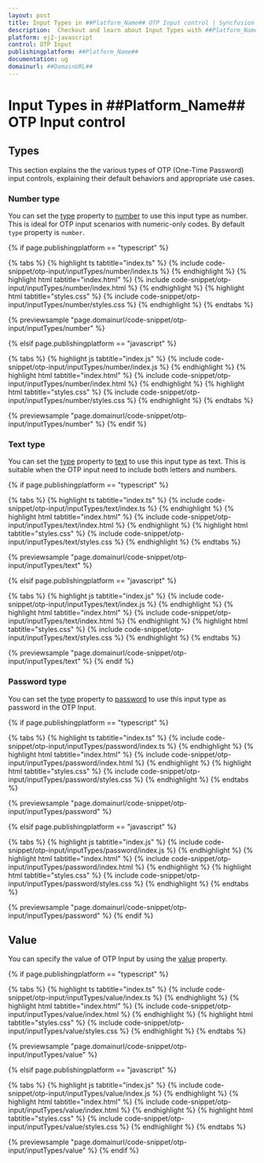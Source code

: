 ```yaml
---
layout: post
title: Input Types in ##Platform_Name## OTP Input control | Syncfusion
description:  Checkout and learn about Input Types with ##Platform_Name## OTP Input control of Syncfusion Essential JS 2 and more.
platform: ej2-javascript
control: OTP Input
publishingplatform: ##Platform_Name##
documentation: ug
domainurl: ##DomainURL##
---
```


# Input Types in ##Platform_Name## OTP Input control

## Types

This section explains the the various types of OTP (One-Time Password) input controls, explaining their default behaviors and appropriate use cases.

### Number type

You can set the [type](../api/otp-input#type) property to [number](../api/otp-input/otpInputType/) to use this input type as number. This is ideal for OTP input scenarios with numeric-only codes. By default `type` property is `number`.

{% if page.publishingplatform == "typescript" %}

{% tabs %}
{% highlight ts tabtitle="index.ts" %}
{% include code-snippet/otp-input/inputTypes/number/index.ts %}
{% endhighlight %}
{% highlight html tabtitle="index.html" %}
{% include code-snippet/otp-input/inputTypes/number/index.html %}
{% endhighlight %}
{% highlight html tabtitle="styles.css" %}
{% include code-snippet/otp-input/inputTypes/number/styles.css %}
{% endhighlight %}
{% endtabs %}

{% previewsample "page.domainurl/code-snippet/otp-input/inputTypes/number" %}

{% elsif page.publishingplatform == "javascript" %}

{% tabs %}
{% highlight js tabtitle="index.js" %}
{% include code-snippet/otp-input/inputTypes/number/index.js %}
{% endhighlight %}
{% highlight html tabtitle="index.html" %}
{% include code-snippet/otp-input/inputTypes/number/index.html %}
{% endhighlight %}
{% highlight html tabtitle="styles.css" %}
{% include code-snippet/otp-input/inputTypes/number/styles.css %}
{% endhighlight %}
{% endtabs %}

{% previewsample "page.domainurl/code-snippet/otp-input/inputTypes/number" %}
{% endif %}

### Text type

You can set the [type](../api/otp-input#type) property to [text](../api/otp-input/otpInputType/) to use this input type as text. This is suitable when the OTP input need to include both letters and numbers.

{% if page.publishingplatform == "typescript" %}

{% tabs %}
{% highlight ts tabtitle="index.ts" %}
{% include code-snippet/otp-input/inputTypes/text/index.ts %}
{% endhighlight %}
{% highlight html tabtitle="index.html" %}
{% include code-snippet/otp-input/inputTypes/text/index.html %}
{% endhighlight %}
{% highlight html tabtitle="styles.css" %}
{% include code-snippet/otp-input/inputTypes/text/styles.css %}
{% endhighlight %}
{% endtabs %}

{% previewsample "page.domainurl/code-snippet/otp-input/inputTypes/text" %}

{% elsif page.publishingplatform == "javascript" %}

{% tabs %}
{% highlight js tabtitle="index.js" %}
{% include code-snippet/otp-input/inputTypes/text/index.js %}
{% endhighlight %}
{% highlight html tabtitle="index.html" %}
{% include code-snippet/otp-input/inputTypes/text/index.html %}
{% endhighlight %}
{% highlight html tabtitle="styles.css" %}
{% include code-snippet/otp-input/inputTypes/text/styles.css %}
{% endhighlight %}
{% endtabs %}

{% previewsample "page.domainurl/code-snippet/otp-input/inputTypes/text" %}
{% endif %}


### Password type

You can set the [type](../api/otp-input#type) property to [password](../api/otp-input/otpInputType/) to use this input type as password in the OTP Input.

{% if page.publishingplatform == "typescript" %}

{% tabs %}
{% highlight ts tabtitle="index.ts" %}
{% include code-snippet/otp-input/inputTypes/password/index.ts %}
{% endhighlight %}
{% highlight html tabtitle="index.html" %}
{% include code-snippet/otp-input/inputTypes/password/index.html %}
{% endhighlight %}
{% highlight html tabtitle="styles.css" %}
{% include code-snippet/otp-input/inputTypes/password/styles.css %}
{% endhighlight %}
{% endtabs %}

{% previewsample "page.domainurl/code-snippet/otp-input/inputTypes/password" %}

{% elsif page.publishingplatform == "javascript" %}

{% tabs %}
{% highlight js tabtitle="index.js" %}
{% include code-snippet/otp-input/inputTypes/password/index.js %}
{% endhighlight %}
{% highlight html tabtitle="index.html" %}
{% include code-snippet/otp-input/inputTypes/password/index.html %}
{% endhighlight %}
{% highlight html tabtitle="styles.css" %}
{% include code-snippet/otp-input/inputTypes/password/styles.css %}
{% endhighlight %}
{% endtabs %}

{% previewsample "page.domainurl/code-snippet/otp-input/inputTypes/password" %}
{% endif %}

## Value

You can specify the value of OTP Input by using the [value](../api/otp-input#value) property.

{% if page.publishingplatform == "typescript" %}

{% tabs %}
{% highlight ts tabtitle="index.ts" %}
{% include code-snippet/otp-input/inputTypes/value/index.ts %}
{% endhighlight %}
{% highlight html tabtitle="index.html" %}
{% include code-snippet/otp-input/inputTypes/value/index.html %}
{% endhighlight %}
{% highlight html tabtitle="styles.css" %}
{% include code-snippet/otp-input/inputTypes/value/styles.css %}
{% endhighlight %}
{% endtabs %}

{% previewsample "page.domainurl/code-snippet/otp-input/inputTypes/value" %}

{% elsif page.publishingplatform == "javascript" %}

{% tabs %}
{% highlight js tabtitle="index.js" %}
{% include code-snippet/otp-input/inputTypes/value/index.js %}
{% endhighlight %}
{% highlight html tabtitle="index.html" %}
{% include code-snippet/otp-input/inputTypes/value/index.html %}
{% endhighlight %}
{% highlight html tabtitle="styles.css" %}
{% include code-snippet/otp-input/inputTypes/value/styles.css %}
{% endhighlight %}
{% endtabs %}

{% previewsample "page.domainurl/code-snippet/otp-input/inputTypes/value" %}
{% endif %}
